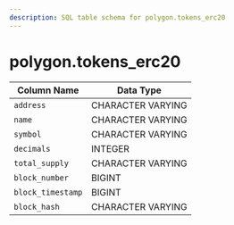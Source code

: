 ```yaml
---
description: SQL table schema for polygon.tokens_erc20
---
```


# polygon.tokens\_erc20

| Column Name       | Data Type         |
| ----------------- | ----------------- |
| `address`         | CHARACTER VARYING |
| `name`            | CHARACTER VARYING |
| `symbol`          | CHARACTER VARYING |
| `decimals`        | INTEGER           |
| `total_supply`    | CHARACTER VARYING |
| `block_number`    | BIGINT            |
| `block_timestamp` | BIGINT            |
| `block_hash`      | CHARACTER VARYING |
